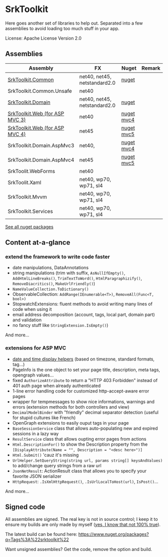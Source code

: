 
SrkToolkit
==========

Here goes another set of libraries to help out. Separated into a few assemblies to avoid loading too much stuff in your app.

License: Apache License Version 2.0

Assemblies
--------------------

| Assembly                                                 | FX                           | Nuget                                                     | Remark |
|----------------------------------------------------------|------------------------------|-----------------------------------------------------------|--------|
| [SrkToolkit.Common](Wiki/SrkToolkit.Common.md)           | net40, net45, netstandard2.0 | [nuget](https://www.nuget.org/packages/SrkToolkit.Common) |        |
| SrkToolkit.Common.Unsafe                                 | net40                        | |        |
| [SrkToolkit.Domain](Wiki/SrkToolkit.Domain.md)           | net40, net45, netstandard2.0 | [nuget](https://www.nuget.org/packages/SrkToolkit.Domain) |        |
| [SrkToolkit.Web (for ASP MVC 3)](Wiki/SrkToolkit.Web.md) | net40                        | [nuget mvc4](https://www.nuget.org/packages/SrkToolkit.Web.AspMvc4) |        |
| [SrkToolkit.Web (for ASP MVC 4)](Wiki/SrkToolkit.Web.md) | net45                        | [nuget mvc5](https://www.nuget.org/packages/SrkToolkit.Web.AspMvc5) |        |
| SrkToolkit.Domain.AspMvc3                                | net40,                       | [nuget mvc4](https://www.nuget.org/packages/SrkToolkit.Domain.AspMvc4) |        |
| SrkToolkit.Domain.AspMvc4                                | net45                        | [nuget mvc5](https://www.nuget.org/packages/SrkToolkit.Domain.AspMvc5) |        |
| SrkToolit.WebForms                                       | net40                        | |        |
| SrkToolit.Xaml                                           | net40, wp70, wp71, sl4       | |        |
| SrkToolkit.Mvvm                                          | net40, wp70, wp71, sl4       | |        |
| SrkToolkit.Services                                      | net40, wp70, wp71, sl4       | |        |

[See all nuget packages](https://www.nuget.org/packages?q=Tags%3A%22SrkToolkit%22)


Content at-a-glance
--------------------

### extend the framework to write code faster

  - date manipulations, DataAnnotations
  - string manipulations (trim with suffix, `AsNullIfEmpty()`, `AddHtmlLineBreaks()`, `TrimTextToWord()`, `HtmlParagraphizify()`, `RemoveDiacritics()`, `MakeUrlFriendly()`) 
  - `NameValueCollection.ToDictionary()`
  - ObservableCollection<T>: `AddRange(IEnumerable<T>)`, `RemoveAll(Func<T, bool>)`
  - StopwatchExtensions: fluent methods to avoid writing many lines of code when using it  
  - email address decomposition (account, tags, local part, domain part) and validation
  - no fancy stuff like `StringExtension.IsEmpty()`)

And more...

### extensions for ASP MVC
 
 - [date and time display helpers](Wiki/SrkToolkit.Web-HtmlHelpers.md) (based on timezone, standard formats, <time /> tag...)
 - PageInfo is the one object to set your page title, description, meta tags, opengraph values...
 - fixed `AuthorizeAttribute` to return a "HTTP 403 Forbidden" instead of 401 auth page when already authenticated
 - 1-line error handling code for customized http-accept-aware error pages
 - wrapper for tempmessages to show nice informations, warnings and errors (extension methods for both controllers and view)
 - `DecimalModelBinder` with "friendly" decimal separator detection (useful for stupid cultures like French)
 - OpenGraph extensions to easily ouput tags in your page
 - `BaseSessionService` class that allows auto-populating new and expired sessions in a lazy way
 - `ResultService` class that allows oupting error pages from actions
 - `Html.DescriptionFor()` to show the Description property from the `[DisplayAttribute(Name = "", Description = "<desc here>")]`
 - `Html.Submit()` 'cauz it's missing
 - `UrlHelper.SetQueryString(string url, params string[] keysAndValues)` to add/change query strings from a raw url
 - `JsonNetResult`: ActionResult class that allows you to specify your favorite JSON serializer
 - `HttpRequest`: `.IsXmlHttpRequest()`, `.IsUrlLocalToHost(url)`, `IsPost()`...

And more...

Signed code
--------------------

All assemblies are signed. The real key is not in source control; I keep it to ensure my builds are only made by myself ([yes, I know that not 100% true][1]).

The latest build can be found here: https://www.nuget.org/packages?q=Tags%3A%22srktoolkit%22

Want unsigned assemblies? Get the code, remove the option and build.



[1]: http://ianpicknell.blogspot.fr/2010/02/tampering-with-strong-named-assembly.html
